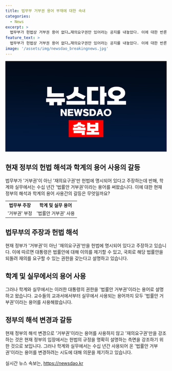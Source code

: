 ```yaml
---
title: 법무부 거부권 용어 부재에 대한 속내
categories:
  - News
excerpt: >
  법무부가 헌법상 거부권 용어 없다…재의요구권만 있어라는 공지를 내놓았다. 이에 대한 반론과 해설이 제시되었는데, 학계와 실무에서는 법률안 거부권이라는 용어를 사용해 왔으며, 헌법에는 재의요구권만 명시돼 있다는 주장이 나왔다. 특히, 현재 거부권을 행사할 가능성이 높은 해병대원 특검법에 대해 이번 공지와 관련성을 두고 논란이 일고 있다. 이에 대한 정부의 입장과 삼권분립 원칙 등에 대한 비판도 이어졌으며, 헌법에 명시되지 않은 용어에 대해 갑자기 교정을 시도하는 것에 대한 의구심이 커지고 있다.
feature_text: >
  법무부가 헌법상 거부권 용어 없다…재의요구권만 있어라는 공지를 내놓았다. 이에 대한 반론과 해설이 제시되었는데, 학계와 실무에서는 법률안 거부권이라는 용어를 사용해 왔으며, 헌법에는 재의요구권만 명시돼 있다는 주장이 나왔다. 특히, 현재 거부권을 행사할 가능성이 높은 해병대원 특검법에 대해 이번 공지와 관련성을 두고 논란이 일고 있다. 이에 대한 정부의 입장과 삼권분립 원칙 등에 대한 비판도 이어졌으며, 헌법에 명시되지 않은 용어에 대해 갑자기 교정을 시도하는 것에 대한 의구심이 커지고 있다.
image: '/assets/img/newsdao_breakingnews.jpg'
---
```


<p><img src="/assets/img/newsdao_breakingnews.jpg" alt="ontimetimes 속보" /></p>

<h2 data-ke-size="size26">현재 정부의 헌법 해석과 학계의 용어 사용의 갈등</h2>

<p data-ke-size="size16">법무부가 '거부권'이 아닌 '재의요구권'만 헌법에 명시되어 있다고 주장하는데 반해, 학계와 실무에서는 수십 년간 '법률안 거부권'이라는 용어를 써왔습니다. 이에 대한 현재 정부의 해석과 학계의 용어 사용간의 갈등은 무엇일까요?</p>

<table>
    <tr>
        <td style="text-align: center; height: 17px;"><b>법무부 주장</b></td>
        <td style="text-align: center; height: 17px;"><b>학계 및 실무 용어</b></td>
    </tr>
    <tr>
        <td style="text-align: center; height: 17px;">'거부권' 부정</td>
        <td style="text-align: center; height: 17px;">'법률안 거부권' 사용</td>
    </tr>
</table>

<h2 data-ke-size="size26">법무부의 주장과 헌법 해석</h2>

<p data-ke-size="size16">현재 정부가 '거부권'이 아닌 '재의요구권'만을 헌법에 명시되어 있다고 주장하고 있습니다. 이에 따르면 대통령은 법률안에 대해 이의를 제기할 수 있고, 국회로 해당 법률안을 되돌려 재의를 요구할 수 있는 권한을 갖는다고 설명하고 있습니다.</p>

<h2 data-ke-size="size26">학계 및 실무에서의 용어 사용</h2>

<p data-ke-size="size16">그러나 학계와 실무에서는 이러한 대통령의 권한을 '법률안 거부권'이라는 용어로 설명하고 왔습니다. 교수들의 교과서에서부터 실무에서 사용되는 용어까지 모두 '법률안 거부권'이라는 용어를 사용해왔습니다.</p>

<h2 data-ke-size="size26">정부의 해석 변경과 갈등</h2>

<p data-ke-size="size16">현재 정부의 해석 변경으로 '거부권'이라는 용어를 사용하지 않고 '재의요구권'만을 강조하는 것은 현재 정부의 입장에서는 헌법의 규정을 명확히 설명하는 측면을 강조하기 위한 것으로 보입니다. 그러나 학계와 실무에서는 수십 년간 사용되어 온 '법률안 거부권'이라는 용어를 변경하려는 시도에 대해 의문을 제기하고 있습니다.</p>
실시간 뉴스 속보는, <a href="https://newsdao.kr" rel="dofollow">https://newsdao.kr</a>


